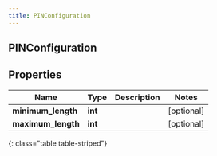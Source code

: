 ```yaml
---
title: PINConfiguration
---
```

## PINConfiguration

## Properties

|Name | Type | Description | Notes|
|------------ | ------------- | ------------- | -------------|
| **minimum_length** | **int** |  | [optional] |
| **maximum_length** | **int** |  | [optional] |
{: class="table table-striped"}


